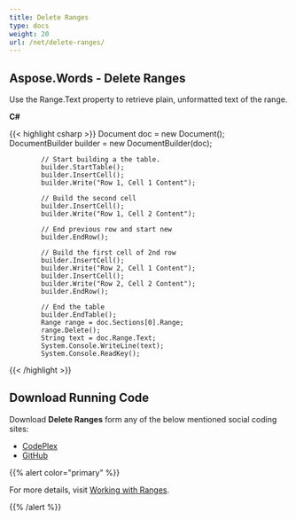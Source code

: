 ```yaml
---
title: Delete Ranges
type: docs
weight: 20
url: /net/delete-ranges/
---
```


## **Aspose.Words - Delete Ranges**
Use the Range.Text property to retrieve plain, unformatted text of the range.

**C#**

{{< highlight csharp >}}
             Document doc = new Document();
            DocumentBuilder builder = new DocumentBuilder(doc);

            // Start building a the table.
            builder.StartTable();
            builder.InsertCell();
            builder.Write("Row 1, Cell 1 Content");

            // Build the second cell
            builder.InsertCell();
            builder.Write("Row 1, Cell 2 Content");

            // End previous row and start new
            builder.EndRow();

            // Build the first cell of 2nd row
            builder.InsertCell();
            builder.Write("Row 2, Cell 1 Content");
            builder.InsertCell();
            builder.Write("Row 2, Cell 2 Content");
            builder.EndRow();

            // End the table
            builder.EndTable();
            Range range = doc.Sections[0].Range;
            range.Delete();
            String text = doc.Range.Text;
            System.Console.WriteLine(text);
            System.Console.ReadKey();
{{< /highlight >}}
## **Download Running Code**
Download **Delete Ranges** form any of the below mentioned social coding sites:

- [CodePlex](https://asposenpoi.codeplex.com/downloads/get/1525853)
- [GitHub](https://github.com/asposewords/Aspose.Words-for-.NET/releases/download/Aspose.Words_Features_Missing_in_NPOI-v1.1/07.02-DeleteRange.zip)

{{% alert color="primary" %}} 

For more details, visit [Working with Ranges](http://www.aspose.com/docs/display/wordsnet/Working+with+Ranges).

{{% /alert %}}
